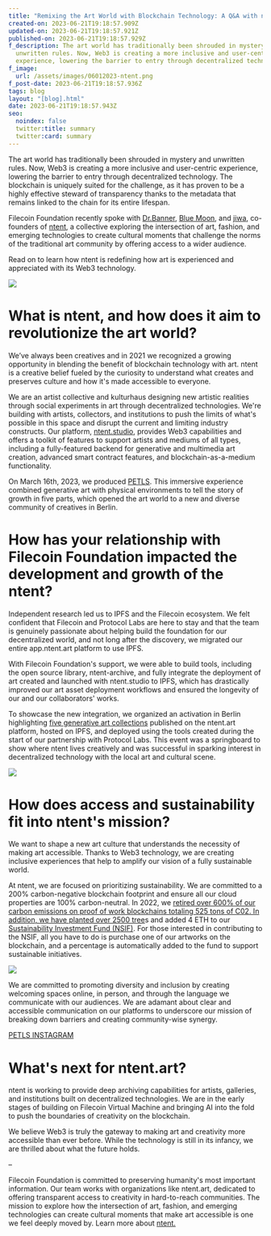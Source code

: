 ```yaml
---
title: "Remixing the Art World with Blockchain Technology: A Q&A with ntent"
created-on: 2023-06-21T19:18:57.909Z
updated-on: 2023-06-21T19:18:57.921Z
published-on: 2023-06-21T19:18:57.929Z
f_description: The art world has traditionally been shrouded in mystery and
  unwritten rules. Now, Web3 is creating a more inclusive and user-centric
  experience, lowering the barrier to entry through decentralized technology.
f_image:
  url: /assets/images/06012023-ntent.png
f_post-date: 2023-06-21T19:18:57.936Z
tags: blog
layout: "[blog].html"
date: 2023-06-21T19:18:57.943Z
seo:
  noindex: false
  twitter:title: summary
  twitter:card: summary
---
```

The art world has traditionally been shrouded in mystery and unwritten rules. Now, Web3 is creating a more inclusive and user-centric experience, lowering the barrier to entry through decentralized technology. The blockchain is uniquely suited for the challenge, as it has proven to be a highly effective steward of transparency thanks to the metadata that remains linked to the chain for its entire lifespan.



Filecoin Foundation recently spoke with [Dr.Banner](https://www.ntent.art/drbanner), [Blue Moon](https://twitter.com/bluem0xn), and [jiwa](https://www.ntent.art/jiwa), co-founders of [ntent](https://www.ntent.art/), a collective exploring the intersection of art, fashion, and emerging technologies to create cultural moments that challenge the norms of the traditional art community by offering access to a wider audience.



Read on to learn how ntent is redefining how art is experienced and appreciated with its Web3 technology.



![](/assets/images/635abee7cc410c701027bf56_ntentlogopostergifhalf.gif)

# What is ntent, and how does it aim to revolutionize the art world?

We’ve always been creatives and in 2021 we recognized a growing opportunity in blending the benefit of blockchain technology with art. ntent is a creative belief fueled by the curiosity to understand what creates and preserves culture and how it's made accessible to everyone.



We are an artist collective and kulturhaus designing new artistic realities through social experiments in art through decentralized technologies. We're building with artists, collectors, and institutions to push the limits of what's possible in this space and disrupt the current and limiting industry constructs. Our platform, [ntent.studio](https://www.ntent.art/tech), provides Web3 capabilities and offers a toolkit of features to support artists and mediums of all types, including a fully-featured backend for generative and multimedia art creation, advanced smart contract features, and blockchain-as-a-medium functionality.



On March 16th, 2023, we produced [PETLS](https://youtu.be/8pwyvMJrN1Q). This immersive experience combined generative art with physical environments to tell the story of growth in five parts, which opened the art world to a new and diverse community of creatives in Berlin.





# How has your relationship with Filecoin Foundation impacted the development and growth of the ntent?

Independent research led us to IPFS and the Filecoin ecosystem. We felt confident that Filecoin and Protocol Labs are here to stay and that the team is genuinely passionate about helping build the foundation for our decentralized world, and not long after the discovery, we migrated our entire app.ntent.art platform to use IPFS. 



With Filecoin Foundation's support, we were able to build tools, including the open source library, ntent-archive, and fully integrate the deployment of art created and launched with ntent.studio to IPFS, which has drastically improved our art asset deployment workflows and ensured the longevity of our and our collaborators' works. 



To showcase the new integration, we organized an activation in Berlin highlighting [five generative art collections](https://www.ntent.art/articles/petls) published on the ntent.art platform, hosted on IPFS, and deployed using the tools created during the start of our partnership with Protocol Labs. This event was a springboard to show where ntent lives creatively and was successful in sparking interest in decentralized technology with the local art and cultural scene.



![](/assets/images/641cc0133287d14f6500fcea_petls-banner-photo.png)

# How does access and sustainability fit into ntent's mission?

We want to shape a new art culture that understands the necessity of making art accessible. Thanks to Web3 technology, we are creating inclusive experiences that help to amplify our vision of a fully sustainable world. 



At ntent, we are focused on prioritizing sustainability. We are committed to a 200% carbon-negative blockchain footprint and ensure all our cloud properties are 100% carbon-neutral. In 2022, we [retired over 600% of our carbon emissions on proof of work blockchains totaling 525 tons of C02. In addition, we have planted over 2500 tree](https://offsetra.com/profile/ntent-art)s and added 4 ETH to our [Sustainability Investment Fund (NSIF)](https://www.ntent.art/collective). For those interested in contributing to the NSIF, all you have to do is purchase one of our artworks on the blockchain, and a percentage is automatically added to the fund to support sustainable initiatives.  



![](/assets/images/635abf5010f6a41cf9309c78_ntentimpactposter_0-min.png)



We are committed to promoting diversity and inclusion by creating welcoming spaces online, in person, and through the language we communicate with our audiences. We are adamant about clear and accessible communication on our platforms to underscore our mission of breaking down barriers and creating community-wise synergy.  



[PETLS INSTAGRAM](https://www.instagram.com/reel/CqBZjQyImfL/?igshid=NTc4MTIwNjQ2YQ==)

# What's next for ntent.art?

ntent is working to provide deep archiving capabilities for artists, galleries, and institutions built on decentralized technologies. We are in the early stages of building on Filecoin Virtual Machine and bringing AI into the fold to push the boundaries of creativity on the blockchain. 

We believe Web3 is truly the gateway to making art and creativity more accessible than ever before. While the technology is still in its infancy, we are thrilled about what the future holds. 



–



Filecoin Foundation is committed to preserving humanity's most important information. Our team works with organizations like ntent.art, dedicated to offering transparent access to creativity in hard-to-reach communities. The mission to explore how the intersection of art, fashion, and emerging technologies can create cultural moments that make art accessible is one we feel deeply moved by. Learn more about [ntent.](https://www.ntent.art/)